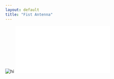 ```yaml
---
layout: default
title: "Fist Antenna"
---
```



<img src="{{ site.baseurl }}/images/long-wire-attenna.jpg" alt="hi" class="right"/>

<iframe src="//player.bilibili.com/player.html?aid=242679276&bvid=BV1oe411x7Be&cid=176548626&page=1" scrolling="no" border="0" frameborder="no" framespacing="0" allowfullscreen="true"> </iframe>
